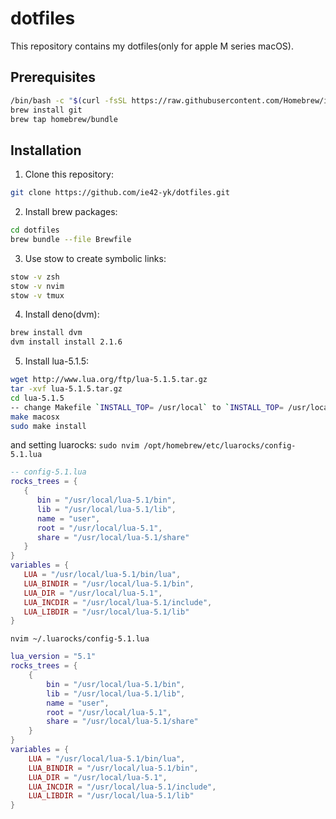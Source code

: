 # dotfiles

This repository contains my dotfiles(only for apple M series macOS).

## Prerequisites
```bash
/bin/bash -c "$(curl -fsSL https://raw.githubusercontent.com/Homebrew/install/HEAD/install.sh)"
brew install git
brew tap homebrew/bundle
```

## Installation

1. Clone this repository:
```bash
git clone https://github.com/ie42-yk/dotfiles.git
```

2. Install brew packages:
```bash
cd dotfiles
brew bundle --file Brewfile
```

3. Use stow to create symbolic links:
```bash
stow -v zsh
stow -v nvim
stow -v tmux
```

4. Install deno(dvm):
```bash
brew install dvm
dvm install install 2.1.6
```

5. Install lua-5.1.5:
```bash
wget http://www.lua.org/ftp/lua-5.1.5.tar.gz
tar -xvf lua-5.1.5.tar.gz
cd lua-5.1.5
-- change Makefile `INSTALL_TOP= /usr/local` to `INSTALL_TOP= /usr/local/lua-5.1`
make macosx
sudo make install
```
and setting luarocks:
`sudo nvim /opt/homebrew/etc/luarocks/config-5.1.lua`
```lua
-- config-5.1.lua
rocks_trees = {
   {
      bin = "/usr/local/lua-5.1/bin",
      lib = "/usr/local/lua-5.1/lib",
      name = "user",
      root = "/usr/local/lua-5.1",
      share = "/usr/local/lua-5.1/share"
   }
}
variables = {
   LUA = "/usr/local/lua-5.1/bin/lua",
   LUA_BINDIR = "/usr/local/lua-5.1/bin",
   LUA_DIR = "/usr/local/lua-5.1",
   LUA_INCDIR = "/usr/local/lua-5.1/include",
   LUA_LIBDIR = "/usr/local/lua-5.1/lib"
}
```
`nvim ~/.luarocks/config-5.1.lua`
```lua
lua_version = "5.1"
rocks_trees = {
    {
        bin = "/usr/local/lua-5.1/bin",
        lib = "/usr/local/lua-5.1/lib",
        name = "user",
        root = "/usr/local/lua-5.1",
        share = "/usr/local/lua-5.1/share"
    }
}
variables = {
    LUA = "/usr/local/lua-5.1/bin/lua",
    LUA_BINDIR = "/usr/local/lua-5.1/bin",
    LUA_DIR = "/usr/local/lua-5.1",
    LUA_INCDIR = "/usr/local/lua-5.1/include",
    LUA_LIBDIR = "/usr/local/lua-5.1/lib"
}
```
